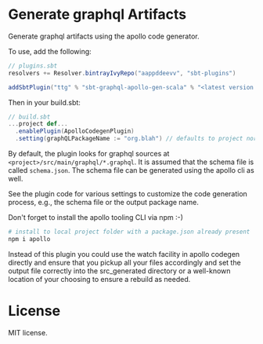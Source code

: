 # Generate graphql Artifacts

Generate graphql artifacts using the apollo code generator.

To use, add the following:

```scala
// plugins.sbt
resolvers += Resolver.bintrayIvyRepo("aappddeevv", "sbt-plugins")

addSbtPlugin("ttg" % "sbt-graphql-apollo-gen-scala" % "<latest version here>")
```

Then in your build.sbt:

```scala
// build.sbt
...project def...
  .enablePlugin(ApolloCodegenPlugin)
  .setting(graphQLPackageName := "org.blah") // defaults to project normalized name
```

By default, the plugin looks for graphql sources at `<project>/src/main/graphql/*.graphql`.
It is assumed that the schema file is called `schema.json`. The schema file can be
generated using the apollo cli as well.

See the plugin code for various settings to customize the code
generation process, e.g., the schema file or the output package name.

Don't forget to install the apollo tooling CLI via npm :-)

```sh
# install to local project folder with a package.json already present
npm i apollo
```

Instead of this plugin you could use the watch facility in apollo codegen
directly and ensure that you pickup all your files accordingly and set
the output file correctly into the src_generated directory or a well-known
location of your choosing to ensure a rebuild as needed.

# License

MIT license.
